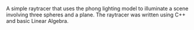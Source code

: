 A simple raytracer that uses the phong lighting model to illuminate a scene involving three spheres and a plane.
The raytracer was written using C++ and basic Linear Algebra.
